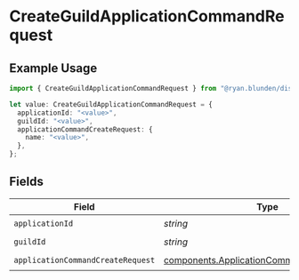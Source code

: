 # CreateGuildApplicationCommandRequest

## Example Usage

```typescript
import { CreateGuildApplicationCommandRequest } from "@ryan.blunden/discord-sdk/models/operations";

let value: CreateGuildApplicationCommandRequest = {
  applicationId: "<value>",
  guildId: "<value>",
  applicationCommandCreateRequest: {
    name: "<value>",
  },
};
```

## Fields

| Field                                                                                                    | Type                                                                                                     | Required                                                                                                 | Description                                                                                              |
| -------------------------------------------------------------------------------------------------------- | -------------------------------------------------------------------------------------------------------- | -------------------------------------------------------------------------------------------------------- | -------------------------------------------------------------------------------------------------------- |
| `applicationId`                                                                                          | *string*                                                                                                 | :heavy_check_mark:                                                                                       | N/A                                                                                                      |
| `guildId`                                                                                                | *string*                                                                                                 | :heavy_check_mark:                                                                                       | N/A                                                                                                      |
| `applicationCommandCreateRequest`                                                                        | [components.ApplicationCommandCreateRequest](../../models/components/applicationcommandcreaterequest.md) | :heavy_check_mark:                                                                                       | N/A                                                                                                      |